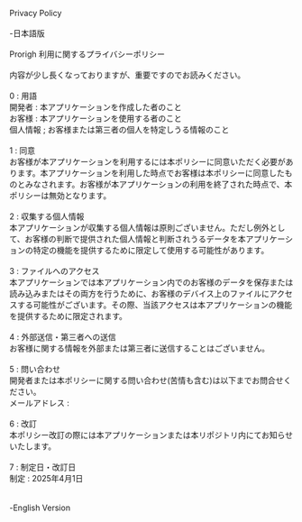 Privacy Policy</br>
</br>
-日本語版</br>
</br>
Prorigh 利用に関するプライバシーポリシー</br>
</br>
内容が少し長くなっておりますが、重要ですのでお読みください。</br>
</br>
0 : 用語</br>
 開発者 : 本アプリケーションを作成した者のこと</br>
 お客様 : 本アプリケーションを使用する者のこと</br>
 個人情報 ; お客様または第三者の個人を特定しうる情報のこと</br>
</br>
1 : 同意</br>
 お客様が本アプリケーションを利用するには本ポリシーに同意いただく必要があります。本アプリケーションを利用した時点でお客様は本ポリシーに同意したものとみなされます。お客様が本アプリケーションの利用を終了された時点で、本ポリシーは無効となります。</br>
</br>
2 : 収集する個人情報</br>
 本アプリケーションが収集する個人情報は原則ございません。ただし例外として、お客様の判断で提供された個人情報と判断されうるデータを本アプリケーションの特定の機能を提供するために限定して使用する可能性があります。</br>
</br>
3 : ファイルへのアクセス</br>
 本アプリケーションでは本アプリケーション内でのお客様のデータを保存または読み込みまたはその両方を行うために、お客様のデバイス上のファイルにアクセスする可能性がございます。その際、当該アクセスは本アプリケーションの機能を提供するために限定されます。</br>
</br>
4 : 外部送信・第三者への送信</br>
 お客様に関する情報を外部または第三者に送信することはございません。</br>
</br>
5 : 問い合わせ</br>
 開発者または本ポリシーに関する問い合わせ(苦情も含む)は以下までお問合せください。</br>
メールアドレス : </br>
</br>
6 : 改訂</br>
 本ポリシー改訂の際には本アプリケーションまたは本リポジトリ内にてお知らせいたします。</br>
</br>
7 : 制定日・改訂日</br>
 制定 : 2025年4月1日</br>
</br>
</br>
-English Version</br>
 
